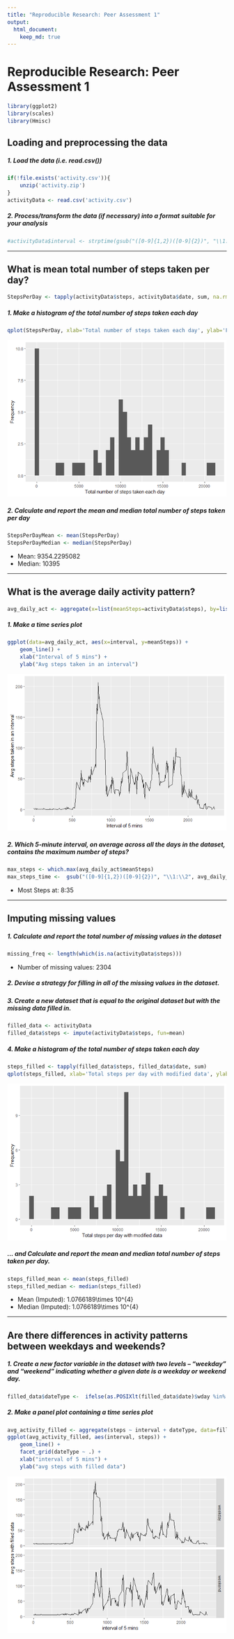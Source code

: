 ```yaml
---
title: "Reproducible Research: Peer Assessment 1"
output: 
  html_document:
    keep_md: true
---
```


# Reproducible Research: Peer Assessment 1


```r
library(ggplot2)
library(scales)
library(Hmisc)
```

## Loading and preprocessing the data
##### 1. Load the data (i.e. read.csv())

```r
if(!file.exists('activity.csv')){
    unzip('activity.zip')
}
activityData <- read.csv('activity.csv')
```
##### 2. Process/transform the data (if necessary) into a format suitable for your analysis

```r
#activityData$interval <- strptime(gsub("([0-9]{1,2})([0-9]{2})", "\\1:\\2", activityData$interval), format='%H:%M')
```

-----

## What is mean total number of steps taken per day? 

```r
StepsPerDay <- tapply(activityData$steps, activityData$date, sum, na.rm=TRUE)
```

##### 1. Make a histogram of the total number of steps taken each day

```r
qplot(StepsPerDay, xlab='Total number of steps taken each day', ylab='Frequency', binwidth=500)
```

![](PA1_template_files/figure-html/unnamed-chunk-5-1.png)<!-- -->

##### 2. Calculate and report the mean and median total number of steps taken per day

```r
StepsPerDayMean <- mean(StepsPerDay)
StepsPerDayMedian <- median(StepsPerDay)
```
* Mean: 9354.2295082
* Median:  10395

-----

## What is the average daily activity pattern?

```r
avg_daily_act <- aggregate(x=list(meanSteps=activityData$steps), by=list(interval=activityData$interval), FUN=mean, na.rm=TRUE)
```

##### 1. Make a time series plot

```r
ggplot(data=avg_daily_act, aes(x=interval, y=meanSteps)) +
    geom_line() +
    xlab("Interval of 5 mins") +
    ylab("Avg steps taken in an interval") 
```

![](PA1_template_files/figure-html/unnamed-chunk-8-1.png)<!-- -->

##### 2. Which 5-minute interval, on average across all the days in the dataset, contains the maximum number of steps?

```r
max_steps <- which.max(avg_daily_act$meanSteps)
max_steps_time <-  gsub("([0-9]{1,2})([0-9]{2})", "\\1:\\2", avg_daily_act[max_steps,'interval'])
```

* Most Steps at: 8:35

----

## Imputing missing values
##### 1. Calculate and report the total number of missing values in the dataset 

```r
missing_freq <- length(which(is.na(activityData$steps)))
```

* Number of missing values: 2304

##### 2. Devise a strategy for filling in all of the missing values in the dataset.
##### 3. Create a new dataset that is equal to the original dataset but with the missing data filled in.

```r
filled_data <- activityData
filled_data$steps <- impute(activityData$steps, fun=mean)
```


##### 4. Make a histogram of the total number of steps taken each day 

```r
steps_filled <- tapply(filled_data$steps, filled_data$date, sum)
qplot(steps_filled, xlab='Total steps per day with modified data', ylab='Frequency', binwidth=500)
```

![](PA1_template_files/figure-html/unnamed-chunk-12-1.png)<!-- -->

##### ... and Calculate and report the mean and median total number of steps taken per day. 

```r
steps_filled_mean <- mean(steps_filled)
steps_filled_median <- median(steps_filled)
```
* Mean (Imputed): 1.0766189\times 10^{4}
* Median (Imputed):  1.0766189\times 10^{4}


----

## Are there differences in activity patterns between weekdays and weekends?
##### 1. Create a new factor variable in the dataset with two levels – “weekday” and “weekend” indicating whether a given date is a weekday or weekend day.


```r
filled_data$dateType <-  ifelse(as.POSIXlt(filled_data$date)$wday %in% c(0,6), 'weekend', 'weekday')
```

##### 2. Make a panel plot containing a time series plot


```r
avg_activity_filled <- aggregate(steps ~ interval + dateType, data=filled_data, mean)
ggplot(avg_activity_filled, aes(interval, steps)) + 
    geom_line() + 
    facet_grid(dateType ~ .) +
    xlab("interval of 5 mins") + 
    ylab("avg steps with filled data")
```

![](PA1_template_files/figure-html/unnamed-chunk-15-1.png)<!-- -->
